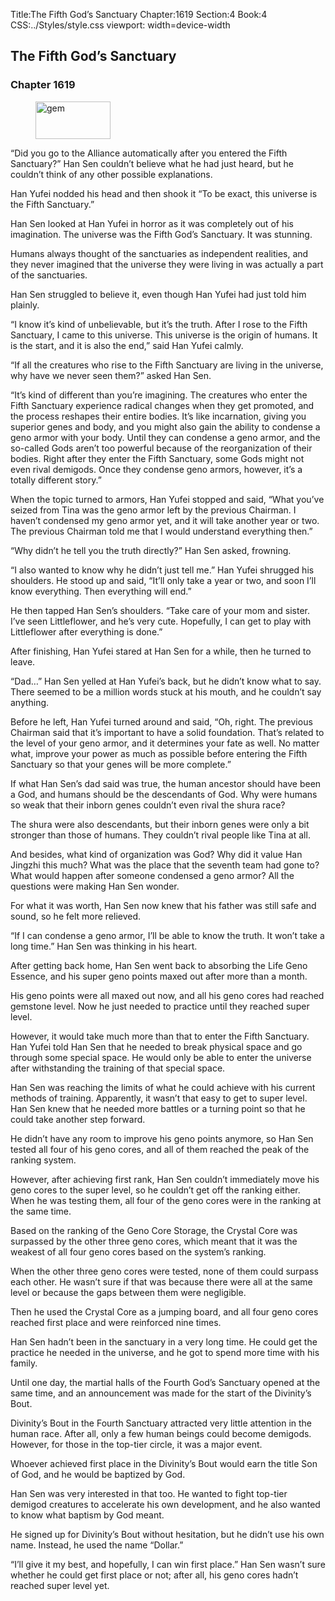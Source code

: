 Title:The Fifth God’s Sanctuary 
Chapter:1619 
Section:4 
Book:4 
CSS:../Styles/style.css 
viewport: width=device-width
  
## The Fifth God’s Sanctuary
### Chapter 1619
  
<figure>
	<img src="../Images/gem.gif" alt="gem" id="gem" width="120" height="60" />
</figure>
  

  
“Did you go to the Alliance automatically after you entered the Fifth Sanctuary?” Han Sen couldn’t believe what he had just heard, but he couldn’t think of any other possible explanations.

Han Yufei nodded his head and then shook it “To be exact, this universe is the Fifth Sanctuary.”

Han Sen looked at Han Yufei in horror as it was completely out of his imagination. The universe was the Fifth God’s Sanctuary. It was stunning.

Humans always thought of the sanctuaries as independent realities, and they never imagined that the universe they were living in was actually a part of the sanctuaries.

Han Sen struggled to believe it, even though Han Yufei had just told him plainly.

“I know it’s kind of unbelievable, but it’s the truth. After I rose to the Fifth Sanctuary, I came to this universe. This universe is the origin of humans. It is the start, and it is also the end,” said Han Yufei calmly.

“If all the creatures who rise to the Fifth Sanctuary are living in the universe, why have we never seen them?” asked Han Sen.

“It’s kind of different than you’re imagining. The creatures who enter the Fifth Sanctuary experience radical changes when they get promoted, and the process reshapes their entire bodies. It’s like incarnation, giving you superior genes and body, and you might also gain the ability to condense a geno armor with your body. Until they can condense a geno armor, and the so-called Gods aren’t too powerful because of the reorganization of their bodies. Right after they enter the Fifth Sanctuary, some Gods might not even rival demigods. Once they condense geno armors, however, it’s a totally different story.”

When the topic turned to armors, Han Yufei stopped and said, “What you’ve seized from Tina was the geno armor left by the previous Chairman. I haven’t condensed my geno armor yet, and it will take another year or two. The previous Chairman told me that I would understand everything then.”

“Why didn’t he tell you the truth directly?” Han Sen asked, frowning.

“I also wanted to know why he didn’t just tell me.” Han Yufei shrugged his shoulders. He stood up and said, “It’ll only take a year or two, and soon I’ll know everything. Then everything will end.”

He then tapped Han Sen’s shoulders. “Take care of your mom and sister. I’ve seen Littleflower, and he’s very cute. Hopefully, I can get to play with Littleflower after everything is done.”

After finishing, Han Yufei stared at Han Sen for a while, then he turned to leave.

“Dad…” Han Sen yelled at Han Yufei’s back, but he didn’t know what to say. There seemed to be a million words stuck at his mouth, and he couldn’t say anything.

Before he left, Han Yufei turned around and said, “Oh, right. The previous Chairman said that it’s important to have a solid foundation. That’s related to the level of your geno armor, and it determines your fate as well. No matter what, improve your power as much as possible before entering the Fifth Sanctuary so that your genes will be more complete.”

If what Han Sen’s dad said was true, the human ancestor should have been a God, and humans should be the descendants of God. Why were humans so weak that their inborn genes couldn’t even rival the shura race?

The shura were also descendants, but their inborn genes were only a bit stronger than those of humans. They couldn’t rival people like Tina at all.

And besides, what kind of organization was God? Why did it value Han Jingzhi this much? What was the place that the seventh team had gone to? What would happen after someone condensed a geno armor? All the questions were making Han Sen wonder.

For what it was worth, Han Sen now knew that his father was still safe and sound, so he felt more relieved.

“If I can condense a geno armor, I’ll be able to know the truth. It won’t take a long time.” Han Sen was thinking in his heart.

After getting back home, Han Sen went back to absorbing the Life Geno Essence, and his super geno points maxed out after more than a month.

His geno points were all maxed out now, and all his geno cores had reached gemstone level. Now he just needed to practice until they reached super level.

However, it would take much more than that to enter the Fifth Sanctuary. Han Yufei told Han Sen that he needed to break physical space and go through some special space. He would only be able to enter the universe after withstanding the training of that special space.

Han Sen was reaching the limits of what he could achieve with his current methods of training. Apparently, it wasn’t that easy to get to super level. Han Sen knew that he needed more battles or a turning point so that he could take another step forward.

He didn’t have any room to improve his geno points anymore, so Han Sen tested all four of his geno cores, and all of them reached the peak of the ranking system.

However, after achieving first rank, Han Sen couldn’t immediately move his geno cores to the super level, so he couldn’t get off the ranking either. When he was testing them, all four of the geno cores were in the ranking at the same time.

Based on the ranking of the Geno Core Storage, the Crystal Core was surpassed by the other three geno cores, which meant that it was the weakest of all four geno cores based on the system’s ranking.

When the other three geno cores were tested, none of them could surpass each other. He wasn’t sure if that was because there were all at the same level or because the gaps between them were negligible.

Then he used the Crystal Core as a jumping board, and all four geno cores reached first place and were reinforced nine times.

Han Sen hadn’t been in the sanctuary in a very long time. He could get the practice he needed in the universe, and he got to spend more time with his family.

Until one day, the martial halls of the Fourth God’s Sanctuary opened at the same time, and an announcement was made for the start of the Divinity’s Bout.

Divinity’s Bout in the Fourth Sanctuary attracted very little attention in the human race. After all, only a few human beings could become demigods. However, for those in the top-tier circle, it was a major event.

Whoever achieved first place in the Divinity’s Bout would earn the title Son of God, and he would be baptized by God.

Han Sen was very interested in that too. He wanted to fight top-tier demigod creatures to accelerate his own development, and he also wanted to know what baptism by God meant.

He signed up for Divinity’s Bout without hesitation, but he didn’t use his own name. Instead, he used the name “Dollar.”

“I’ll give it my best, and hopefully, I can win first place.” Han Sen wasn’t sure whether he could get first place or not; after all, his geno cores hadn’t reached super level yet.